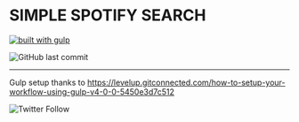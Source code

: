 # SIMPLE SPOTIFY SEARCH

[![built with gulp](https://img.shields.io/badge/gulp-all_the_builds!-eb4a4b.svg?logo=data%3Aimage%2Fpng%3Bbase64%2CiVBORw0KGgoAAAANSUhEUgAAAAYAAAAOCAMAAAA7QZ0XAAAABlBMVEUAAAD%2F%2F%2F%2Bl2Z%2FdAAAAAXRSTlMAQObYZgAAABdJREFUeAFjAAFGRjSSEQzwUgwQkjAFAAtaAD0Ls2nMAAAAAElFTkSuQmCC)](http://gulpjs.com/)

![GitHub last commit](https://img.shields.io/github/last-commit/lastres0rt/simple-spotify-search.svg)

*****

Gulp setup thanks to https://levelup.gitconnected.com/how-to-setup-your-workflow-using-gulp-v4-0-0-5450e3d7c512

![Twitter Follow](https://img.shields.io/twitter/follow/lastres0rt.svg?style=social)
